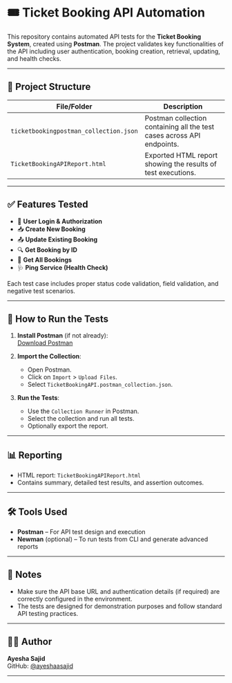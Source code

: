 # 🎟️ Ticket Booking API Automation

This repository contains automated API tests for the **Ticket Booking System**, created using **Postman**. The project validates key functionalities of the API including user authentication, booking creation, retrieval, updating, and health checks.

---

## 📁 Project Structure

| File/Folder       | Description                                                                 |
|-------------------|-----------------------------------------------------------------------------|
| `ticketbookingpostman_collection.json` | Postman collection containing all the test cases across API endpoints. |
| `TicketBookingAPIReport.html`             | Exported HTML report showing the results of test executions.            |

---

## ✅ Features Tested

- 🔐 **User Login & Authorization**
- 📥 **Create New Booking**
- 📤 **Update Existing Booking**
- 🔍 **Get Booking by ID**
- 🔄 **Get All Bookings**
- 🩺 **Ping Service (Health Check)**

Each test case includes proper status code validation, field validation, and negative test scenarios.

---

## 🚀 How to Run the Tests

1. **Install Postman** (if not already):  
   [Download Postman](https://www.postman.com/downloads/)

2. **Import the Collection**:
   - Open Postman.
   - Click on `Import` > `Upload Files`.
   - Select `TicketBookingAPI.postman_collection.json`.

3. **Run the Tests**:
   - Use the `Collection Runner` in Postman.
   - Select the collection and run all tests.
   - Optionally export the report.

---

## 📊 Reporting

- HTML report: `TicketBookingAPIReport.html`
- Contains summary, detailed test results, and assertion outcomes.

---

## 🛠️ Tools Used

- **Postman** – For API test design and execution
- **Newman** (optional) – To run tests from CLI and generate advanced reports

---

## 📌 Notes

- Make sure the API base URL and authentication details (if required) are correctly configured in the environment.
- The tests are designed for demonstration purposes and follow standard API testing practices.

---

## 🧑‍💻 Author

**Ayesha Sajid**  
GitHub: [@ayeshaasajid](https://github.com/ayeshaasajid)

---


